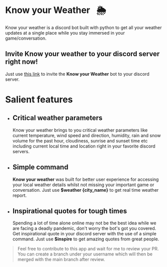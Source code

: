 # Know your Weather &nbsp; 🌦

Know your weather is a discord bot built with python to get all your weather updates at a single place while you stay immersed in your game/conversation.


## Invite Know your weather to your discord server right now!
Just use [this link](https://tinyurl.com/kyw-bot) to invite the **Know your Weather** bot to your discord server.

# Salient features

 - ## Critical weather parameters
	Know your weather brings to you critical weather parameters like current temperature, wind speed and direction, humidity, rain and snow volume for the past hour, cloudiness, sunrise and sunset time etc including current local time and location right in your favorite discord servers.

- ## Simple command
	**Know your weather** was built for better user experience for accessing your local weather details whilst not missing your important game or conversation. 
Just use **$weather {city_name}** to get real time weather report.

- ## Inspirational quotes for tough times
	Spending a lot of time alone online may not be the best idea while we are facing a deadly pandemic, don't worry the bot's got you covered. Get inspirational quote in your discord server with the use of a simple command.
Just use **$inspire** to get amazing quotes from great people.

 
>Feel free to contribute to this app and wait for me to review your PR.
>You can create a branch under your username which will then be merged with the main branch after review.
